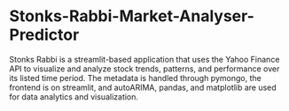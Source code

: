 # Stonks-Rabbi-Market-Analyser-Predictor
Stonks Rabbi is a streamlit-based application that uses the Yahoo Finance API to visualize and analyze stock trends, patterns, and performance over its listed time period. The metadata is handled through pymongo, the frontend is on streamlit, and autoARIMA, pandas, and matplotlib are used for data analytics and visualization. 
